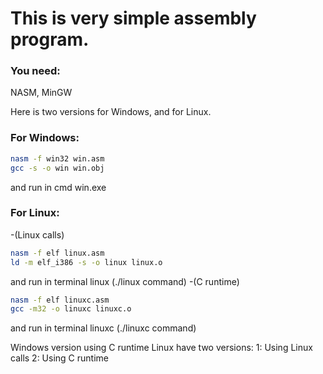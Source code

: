 # This is very simple assembly program.
### You need:
NASM, MinGW

Here is two versions for Windows, and for Linux.

### For Windows:
```sh
nasm -f win32 win.asm
gcc -s -o win win.obj
```
and run in cmd win.exe

### For Linux:
-(Linux calls)
```sh
nasm -f elf linux.asm
ld -m elf_i386 -s -o linux linux.o
```
and run in terminal linux (./linux command)
-(C runtime)
```sh
nasm -f elf linuxc.asm
gcc -m32 -o linuxc linuxc.o
```
and run in terminal linuxc (./linuxc command)

Windows version using C runtime
Linux have two versions:
1: Using Linux calls
2: Using C runtime
